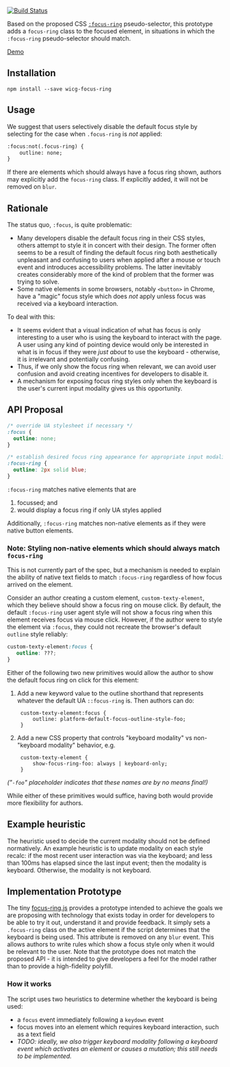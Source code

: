 [![Build Status](https://travis-ci.org/WICG/focus-ring.svg?branch=gh-pages)](https://travis-ci.org/WICG/focus-ring)

Based on the proposed CSS
[`:focus-ring`](https://drafts.csswg.org/selectors-4/#the-focusring-pseudo) pseudo-selector, this
prototype adds a `focus-ring` class to the focused element, in situations in which the `:focus-ring`
pseudo-selector should match.

[Demo](https://wicg.github.io/focus-ring/demo)

## Installation

`npm install --save wicg-focus-ring`

## Usage

We suggest that users selectively disable the default focus style by selecting for the case when
`.focus-ring` is _not_ applied:

```html
:focus:not(.focus-ring) {
    outline: none;
}
```

If there are elements which should always have a focus ring shown, authors may explicitly add the
`focus-ring` class. If explicitly added, it will not be removed on `blur`.

## Rationale

The status quo, `:focus`, is quite problematic:

- Many developers disable the default focus ring in their CSS styles,
  others attempt to style it in concert with their design.
  The former often seems to be a result of finding the default focus ring
  both aesthetically unpleasant and confusing to users
  when applied after a mouse or touch event and introduces accessibility problems.
  The latter inevitably creates considerably more of the kind of problem that the former was trying to solve.
- Some native elements in some browsers,
  notably `<button>` in Chrome,
  have a "magic" focus style which does _not_ apply
  unless focus was received via a keyboard interaction.

To deal with this:
- It seems evident that a visual indication of what has focus
  is only interesting to a user who is using the keyboard
  to interact with the page.
  A user using any kind of pointing device
  would only be interested in what is in focus
  if they were _just about_ to use the keyboard -
  otherwise, it is irrelevant and potentially confusing.
- Thus, if we only show the focus ring when relevant,
  we can avoid user confusion
  and avoid creating incentives for developers to disable it.
- A mechanism for exposing focus ring styles
  only when the keyboard is the user's current input modality
  gives us this opportunity.

## API Proposal

```css
/* override UA stylesheet if necessary */
:focus {
  outline: none;
}

/* establish desired focus ring appearance for appropriate input modalities */
:focus-ring {
  outline: 2px solid blue;
}
```

`:focus-ring` matches native elements that are
1. focussed; and
2. would display a focus ring if only UA styles applied

Additionally, `:focus-ring` matches non-native elements as if they were
native button elements.

### Note: Styling non-native elements which should always match `focus-ring`


This is not currently part of the spec,
but a mechanism is needed to explain the ability of native text fields
to match `:focus-ring` regardless of how focus arrived on the element.

Consider an author creating a custom element, `custom-texty-element`,
which they believe should show a focus ring on mouse click.
By default, the default `:focus-ring` user agent style
will not show a focus ring when this element receives focus via mouse click.
However, if the author were to style the element via `:focus`,
they could not recreate the browser's default `outline` style reliably:

```css
custom-texty-element:focus {
   outline: ???;
}
```

Either of the following two new primitives would allow the author to
show the default focus ring on click for this element:

1. Add a new keyword value to the outline shorthand that represents whatever the default UA `::focus-ring` is. Then authors can do:

        custom-texty-element:focus {
            outline: platform-default-focus-outline-style-foo;
        }

2. Add a new CSS property that controls "keyboard modality" vs non-"keyboard modality" behavior, e.g.

        custom-texty-element {
            show-focus-ring-foo: always | keyboard-only;
        }

_("`-foo`" placeholder indicates that these names are by no means final!)_

While either of these primitives would suffice,
having both would provide more flexibility for authors.

## Example heuristic

The heuristic used to decide the current modality should not be defined
normatively. An example heuristic is to update modality on each style recalc:
if the most recent user interaction was via the keyboard; and less than 100ms
has elapsed since the last input event; then the modality is keyboard. Otherwise,
the modality is not keyboard.

## Implementation Prototype

The tiny
[focus-ring.js](http://wicg.github.io/focus-ring/src/focus-ring.js)
provides a prototype intended to achieve the goals we are proposing
with technology that exists today
in order for developers to be able to try it out, understand it and provide feedback.
It simply sets a `.focus-ring` class on the active element
if the script determines that the keyboard is being used.
This attribute is removed on any `blur` event.
This allows authors to write rules
which show a focus style only when it would be relevant to the user.
Note that the prototype does not match the proposed API -
it is intended to give developers a feel for the model
rather than to provide a high-fidelity polyfill.

### How it works
The script uses two heuristics to determine whether the keyboard is being used:

- a `focus` event immediately following a `keydown` event
- focus moves into an element which requires keyboard interaction,
  such as a text field
- _TODO: ideally, we also trigger keyboard modality
  following a keyboard event which activates an element or causes a mutation;
  this still needs to be implemented._
